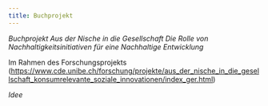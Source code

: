 ```yaml
---
title: Buchprojekt
---
```

*Buchprojekt Aus der Nische in die Gesellschaft Die Rolle von Nachhaltigkeitsinitiativen für eine Nachhaltige Entwicklung*

Im Rahmen des Forschungsprojekts (https://www.cde.unibe.ch/forschung/projekte/aus_der_nische_in_die_gesellschaft_konsumrelevante_soziale_innovationen/index_ger.html)


*Idee*




